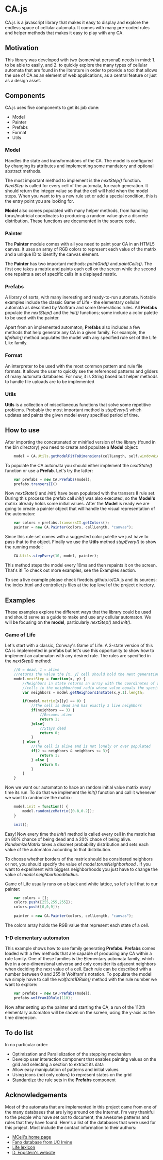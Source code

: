 # CA.js

CA.js is a javascript library that makes it easy to display and explore the endless space of cellular automata.  It comes with many pre-coded rules and helper methods that makes it easy to play with any CA.

## Motivation

This library was developed with two (somewhat personal) needs in mind: 1. to be able to easily, and 2. to quickly explore the many types of cellular automata that are found in the literature in order to provide a tool that allows the use of CA as an element of web applications, as a central feature or just as a design asset. 

## Components
CA.js uses five components to get its job done:

* Model
* Painter
* Prefabs
* Format
* Utils

### Model

Handles the state and transformations of the CA. The model is configured by changing its attributes and implementing some mandatory and optional abstract methods. 

The most important method to implement is the *nextStep()* function. *NextStep* is called for every cell of the automata, for each generation. It should return the integer value so that the cell will hold when the model steps. When you want to try a new rule set or add a special condition, this is the entry point you are looking for.

**Model** also comes populated with many helper methods, from handling torus/matricial coordinates to producing a random value give a discrete distribution. These functions are documented in the source code.

### Painter

The **Painter** module comes with all you need to paint your CA in an HTML5 canvas. It uses an array of RGB colors to represent each value of the matrix and a unique ID to identify the canvas element.

The **Painter** has two important methods: *paintGrid()* and *paintCells()*. The first one takes a matrix and paints each cell on the screen while the second one repaints a set of specific cells in a displayed matrix. 

### Prefabs

A library of sorts, with many ineresting and ready-to-run automata. Notable examples include the classic Game of Life - the elementary cellular automata as described by Wolfram and some Generations rules. All **Prefabs** populate the *nextStep()* and the *init()* functions; some include a color palette to be used with the painter. 

Apart from an implemented automaton, **Prefabs** also includes a few methods that help generate any CA in a given family. For example, the *lifeRule()* method populates the model with any specified rule set of the Life Like family. 

### Format

An interpreter to be used with the most common pattern and rule file formats. It allows the user to quickly see the referenced patterns and gliders of many automata databases. For now, it is String based but helper methods to handle file uploads are to be implemented. 

### Utils

**Utils** is a collection of miscellaneous functions that solve some repetitive problems. Probably the most important method is *stepEvery()* which updates and paints the given model every specified period of time.
	
## How to use

After importing the concatenated or minified version of the library (found in the bin directory) you need to create and populate a **Model** object:

```javascript
	model = CA.Utils.getModelFitToDimensions(cellLength, self.windowWidth, self.windowHeight);
```

To populate the CA automata you should either implement the *nextState()* function or use a **Prefab**. Let's try the latter:

```javascript
	var prefabs = new CA.Prefabs(model);
	prefabs.transersII()
```

Now *nextState()* and *init()* have been populated with the transers II rule set. During this process the prefab call *init()* was also executed, so the **Model's** matrix already holds some initial values. After the **Model** is ready we are going to create a painter object that will handle the visual representation of the automaton:

```javascript
	var colors = prefabs.transersII.getColors();
	painter = new CA.Painter(colors, cellLength, "canvas");
```

Since this rule set comes with a suggested color palette we just have to pass that to the object. Finally we use the **Utils** method *stepEvery()* to show the running model:

```javascript
	CA.Utils.stepEvery(10, model, painter);
```
This method steps the model every 10ms and then repaints it on the screen. That's it! To check out more examples, see the Examples section.

To see a live example please check fivedots.github.io/CA.js and its sources: the index.html and controller.js files at the top level of the project directory. 

## Examples

These examples explore the different ways that the library could be used and should serve as a guide to make and use any cellular automaton. We will be focusing on the **model**, particularly *nextStep()* and *init()*.

### Game of Life

Let's start with a classic, Conway's Game of Life. A 3-state version of this CA is implemented in prefabs but let's use this opportunity to show how to implement an automaton with any desired rule. The rules are specified in the *nextStep()* method:

```javascript
	//0 = dead, 1 = alive
    //returns the value the [x, y] cell should hold the next generation
	model.nextStep = function(x, y) {
    	//Neighbors in state returns an array with the coordinates of all the
        //cells in the neighborhood radio whose value equals the specified one
    	var neighbors = model.getNeighborsInState(x,y,1).length;

		if(model.matrix[x][y] == 0) {
			//The cell is dead and has exactly 3 live neighbors	
            if(neighbors == 3) {
            	//Becomes alive
				return 1;
            }else{ 			
            	//Stays dead
				return 0;
			}    
		} else {
        	//The cell is alive and is not lonely or over populated
			if(2 <= neighbors & neighbors <= 3){
                return 1;
			} else {
				return 0;
			}
		}
    }
```

Now we want our automaton to hace an random initial value matrix every time its run. To do that we implement the *init()* function and call it whenever we want to randomize the matrix:

```javascript
	model.init = function() {
		model.randomizeMatrix([0.8,0.2]);
	}
    
    init();
```

Easy! Now every time the *init()* method is called every cell in the matrix has an 80% chance of being dead and a 20% chace of being alive. *RandomizeMatrix* takes a discreet probability distribution and sets each value of the automaton according to that distribution. 

To choose whether borders of the matrix should be considered neighbors or not, you should specify the value of *model.torusNeighborhood* . If you want to experiment with biggers neighborhoods you just have to change the value of *model.neighborhoodRadius*.

Game of Life usually runs on a black and white lattice, so let's tell that to our painter:

```javascript
	var colors = [];
	colors.push([255,255,255]);
	colors.push([0,0,0]);
    
	painter = new CA.Painter(colors, cellLength, "canvas");    
```

The colors array holds the RGB value that represent each state of a cell.

### 1-D elementary automaton

This example shows how to use family generating **Prefabs**. **Prefabs** comes loaded with a few methods that are capable of producing any CA within a rule family. One of these families is the Elementary automata family, which live in a one-dimensional universe and only consider its adjacent neighbors when deciding the next value of a cell. Each rule can be described with a number between 0 and 255 in Wolfram's notation. To populate the model we simply have to call the *wolfram1DRule()* method with the rule number we want to explore:

```javascript
	var prefabs = new CA.Prefabs(model);
    prefabs.wolfram1DRule(110);
```

Now after setting up the painter and starting the CA, a run of the 110th elementary automaton will be shown on the screen, using the y-axis as the time dimension.


## To do list

In no particular order:

* Optimization and Parallelization of the stepping mechanism
* Develop user interaction component that enables painting values on the grid and selecting a section to extract its data
* Allow easy manipulation of patterns and initial values
* Using icons (not only colors) to represent states on the grid
* Standardize the rule sets in the **Prefabs** component

## Acknowledgements

Most of the automata that are implemented in this project came from one of the many databases that are lying around on the Internet. I'm very thankful to the people who have set out to document, the awesome patterns and rules that they have found. Here's a list of the databases that were used for this project. Most include the contact information to their authors:

* [MCell's home page](http://www.mirekw.com/ca/index.html)
* [Fano database from UC Irvine](http://fano.ics.uci.edu/ca/)
* [Life lexicon](http://www.argentum.freeserve.co.uk/lex_home.htm)
* [D. Eppstein's website](http://www.ics.uci.edu/~eppstein/ca/)

